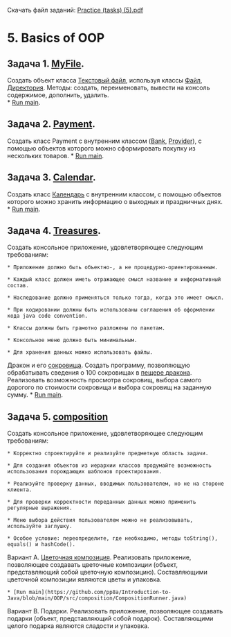Скачать файл заданий: [Practice (tasks) (5).pdf](https://github.com/pp8a/Introduction-to-Java/files/10300529/Practice.tasks.5.pdf)

# 5. Basics of OOP

## Задача 1. [MyFile](https://github.com/pp8a/Introduction-to-Java/tree/main/OOP/src/MyFile).
Создать объект класса [Текстовый файл](https://github.com/pp8a/Introduction-to-Java/blob/main/OOP/src/MyFile/MyText.java), используя классы [Файл](https://github.com/pp8a/Introduction-to-Java/blob/main/OOP/src/MyFile/MyFile.java), [Директория](https://github.com/pp8a/Introduction-to-Java/blob/main/OOP/src/MyFile/MyDirectory.java). Методы: создать, переименовать, вывести на консоль содержимое, дополнить, удалить.    
    * [Run main](https://github.com/pp8a/Introduction-to-Java/blob/main/OOP/src/MyFile/main.java).    
## Задача 2. [Payment](https://github.com/pp8a/Introduction-to-Java/tree/main/OOP/src/Payment).
Создать класс Payment с внутренним классом ([Bank](https://github.com/pp8a/Introduction-to-Java/blob/main/OOP/src/Payment/Bank.java), [Provider](https://github.com/pp8a/Introduction-to-Java/blob/main/OOP/src/Payment/Provider.java)), с помощью объектов которого можно сформировать покупку из нескольких товаров.
    * [Run main](https://github.com/pp8a/Introduction-to-Java/blob/main/OOP/src/Payment/main.java).    
## Задача 3. [Calendar](https://github.com/pp8a/Introduction-to-Java/tree/main/OOP/src/Calendar).
Создать класс [Календарь](https://github.com/pp8a/Introduction-to-Java/blob/main/OOP/src/Calendar/Calendar.java) с внутренним классом, с помощью объектов которого можно хранить информацию о выходных и праздничных днях.
    * [Run main](https://github.com/pp8a/Introduction-to-Java/blob/main/OOP/src/Calendar/main.java).
## Задача 4. [Treasures](https://github.com/pp8a/Introduction-to-Java/tree/main/OOP/src/Treasures).
Создать консольное приложение, удовлетворяющее следующим требованиям: 
    
    * Приложение должно быть объектно-, а не процедурно-ориентированным. 
    
    * Каждый класс должен иметь отражающее смысл название и информативный состав. 

    * Наследование должно применяться только тогда, когда это имеет смысл. 

    * При кодировании должны быть использованы соглашения об оформлении кода java code convention. 

    * Классы должны быть грамотно разложены по пакетам. 

    * Консольное меню должно быть минимальным. 

    * Для хранения данных можно использовать файлы.

Дракон и его [сокровища](https://github.com/pp8a/Introduction-to-Java/blob/main/OOP/src/Treasures/Treasures.java). Создать программу, позволяющую обрабатывать сведения о 100 сокровищах в [пещере дракона](https://github.com/pp8a/Introduction-to-Java/blob/main/OOP/src/Treasures/Cave.java). Реализовать возможность просмотра сокровищ, выбора самого дорогого по стоимости сокровища и выбора сокровищ на заданную сумму.
    * [Run main](https://github.com/pp8a/Introduction-to-Java/blob/main/OOP/src/Treasures/main.java).
## Задача 5. [composition](https://github.com/pp8a/Introduction-to-Java/tree/main/OOP/src/composition)

Создать консольное приложение, удовлетворяющее следующим требованиям: 

    * Корректно спроектируйте и реализуйте предметную область задачи. 

    * Для создания объектов из иерархии классов продумайте возможность использования порождающих шаблонов проектирования.

    * Реализуйте проверку данных, вводимых пользователем, но не на стороне клиента.

    * Для проверки корректности переданных данных можно применить регулярные выражения.

    * Меню выбора действия пользователем можно не реализовывать, используйте заглушку.

    * Особое условие: переопределите, где необходимо, методы toString(), equals() и hashCode().

Вариант A. [Цветочная композиция](https://github.com/pp8a/Introduction-to-Java/blob/main/OOP/src/composition/Composition.java). Реализовать приложение, позволяющее создавать цветочные композиции (объект, представляющий собой цветочную композицию). Составляющими цветочной композиции являются цветы и упаковка.

    * [Run main](https://github.com/pp8a/Introduction-to-Java/blob/main/OOP/src/composition/CompositionRunner.java)
Вариант B. Подарки. Реализовать приложение, позволяющее создавать подарки (объект, представляющий собой подарок). Составляющими целого подарка являются сладости и упаковка.
